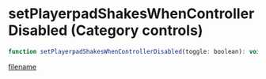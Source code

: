 # setPlayerpadShakesWhenControllerDisabled (Category controls)

```js
function setPlayerpadShakesWhenControllerDisabled(toggle: boolean): void
```

[filename](setPlayerpadShakesWhenControllerDisabled_m.md ':include')